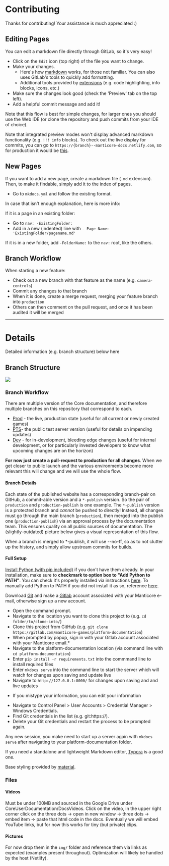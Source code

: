 # Contributing

Thanks for contributing! Your assistance is much appreciated :)

## Editing Pages

You can edit a markdown file directly through GitLab, so it's very easy!

- Click on the `Edit` icon (top right) of the file you want to change.
- Make your changes.
  - Here's how
    [markdown](https://github.com/adam-p/markdown-here/wiki/Markdown-Cheatsheet)
    works, for those not familiar. You can also uses GitLab's tools to quickly
    add formatting.
  - Additional tools provided by
    [extensions](https://squidfunk.github.io/mkdocs-material/extensions/admonition/)
    (e.g. code highlighting, info blocks, icons, etc.)
- Make sure the changes look good (check the 'Preview' tab on the top left).
- Add a helpful commit message and add it!

Note that this flow is best for simple changes, for larger ones you should use
the Web IDE (or clone the repository and push commits from your IDE of choice).

Note that integrated preview modes won't display advanced markdown functionality (e.g. `!!!
info` blocks). To check out the live display for commits, you can go to `https://{branch}--manticore-docs.netlify.com`, so for production it would be [this](https://production--manticore-docs.netlify.com).

## New Pages

If you want to add a new page, create a markdown file (`.md` extension).
Then, to make it findable, simply add it to the index of pages.

- Go to `mkdocs.yml` and follow the existing format.

In case that isn't enough explanation, here is more info:

If it is a page in an existing folder:

- Go to `nav: -ExistingFolder:`
- Add in a new (indented) line with `- Page Name: 'ExistingFolder/pagename.md'`

If it is in a new folder, add `-FolderName:` to the `nav:` root, like the
others.

## Branch Workflow

When starting a new feature:
- Check out a new branch with that feature as the name (e.g. `camera-controls`)
- Commit any changes to that branch
- When it is done, create a merge request, merging your feature branch into `production`
- Others can then comment on the pull request, and once it has been audited it
  will be merged

---

# Details

Detailed information (e.g. branch structure) below here

## Branch Structure

![](src/docs/img/readme_branches.png)

### Branch Workflow

There are multiple version of the Core documentation, and therefore multiple
branches on this repository that correspond to each.

- [Prod](https://docs.manticoreplatform.com/) - the live, production state (useful
for all current or newly created games)
- [PTS](https://pts-publish--manticore-docs.netlify.com/)- the public test server
version (useful for details on impending updates)
- [Dev](https://dev-publish--manticore-docs.netlify.com/) - for in-development,
bleeding edge changes (useful for internal development, or for particularly
invested developers to know what upcoming changes are on the horizon)

**For now just create a pull-request to production for all changes**. When we get
closer to public launch and the various environments become more relevant this
will change and we will use the whole flow.

#### Branch Details

Each state of the published website has a corresponding branch-pair on GitHub, a
commit-able version and a `*-publish` version. So the pair of `production` and
`production-publish` is one example. The `*-publish` version is a protected
branch and _cannot_ be pushed to directly! Instead, all changes must go through
the main branch (`production`), then merged into the publish one
(`production-publish`) via an approval process by the documentation team. This
ensures quality on all public sources of documentation. The (slightly-outdated)
picture below gives a visual representation of this flow.

When a branch is merged to *-publish, it will use --no-ff, so as to not clutter
up the history, and simply allow upstream commits for builds.

#### Full Setup

[Install Python (with pip included)](https://www.python.org/) if you don't have them already. In your installation, make sure to **checkmark to option box to "Add Python to PATH"**. You can check it's properly installed via instructions [here](https://www.makeuseof.com/tag/install-pip-for-python/). To manually add Python to PATH if you did not install it as so, reference [here](https://datatofish.com/add-python-to-windows-path/).

Download [Git](https://git-scm.com/) and make a [Gitlab](https://gitlab.com/) account associated with your Manticore e-mail, otherwise sign up a new account.

- Open the command prompt.
- Navigate to the location you want to clone this project to (e.g. `cd folder/to/clone-into/`)
- Clone this project from GitHub (e.g. `git clone https://gitlab.com/manticore-games/platform-documentation`)
- When prompted by popup, sign in with your Gitlab account associated with your Manticore email.* 
- Navigate to the platform-documentation location (via command line with `cd platform-documentation`)
- Enter `pip install -r requirements.txt` into the commmand line to install required files
- Enter `mkdocs serve` into the command line to start the server which will watch for changes upon saving and update live
- Navigate to `http://127.0.0.1:8000/` for changes upon saving and and live updates

* If you mistype your information, you can edit your information
- Navigate to Control Panel > User Accounts > Credential Manager > Windows Credentials.
- Find Git credentials in the list (e.g. git:https://).
- Delete your Git credentials and restart the process to be prompted again. 

Any new session, you make need to start up a server again with `mkdocs serve` after navigating to your platform-documentation folder.  

If you need a standalone and lightweight Markdown editor,
[Typora](https://typora.io/) is a good one.

Base styling provided by
[material](https://squidfunk.github.io/mkdocs-material/).

### Files

#### Videos

Must be under 100MB and sourced in the Google Drive under
CoreUserDocumentation/DocsVideos. Click on the video, in the upper right corner
click on the three dots -> open in new window -> three dots -> embed item ->
paste that html code in the docs. Eventually we will embed YouTube links, but
for now this works for tiny (but private) clips.

#### Pictures

For now drop them in the `img/` folder and reference them via links as expected
(examples present throughout). Optimization will likely be handled by the host
(Netlify).
